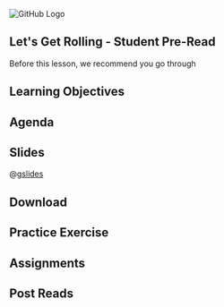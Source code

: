 ![GitHub Logo](https://s3.ap-south-1.amazonaws.com/greyatom-social/logo.png)

## Let's Get Rolling - Student Pre-Read
Before this lesson, we recommend you go through

## Learning Objectives


## Agenda


## Slides
@[gslides](1-bWVnI7SfgQO4S6kyzc5o9u8TJaZQAIHB3KMaKX1unA)

## Download 

## Practice Exercise

## Assignments

## Post Reads

